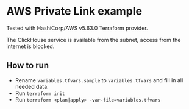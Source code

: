 # AWS Private Link example

Tested with HashiCorp/AWS v5.63.0 Terraform provider.

The ClickHouse service is available from the subnet, access from the internet is blocked.

## How to run

- Rename `variables.tfvars.sample` to `variables.tfvars` and fill in all needed data.
- Run `terraform init`
- Run `terraform <plan|apply> -var-file=variables.tfvars`
